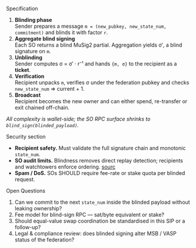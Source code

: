 Specification

1. **Blinding phase**  
   Sender prepares a message `m = (new_pubkey, new_state_num, commitment)` and blinds it with factor `r`.
2. **Aggregate blind signing**  
   Each SO returns a blind MuSig2 partial. Aggregation yields σ′, a blind signature on `m`.
3. **Unblinding**  
   Sender computes σ = σ′ · r⁻¹ and hands `{m, σ}` to the recipient as a **ticket**.
4. **Verification**  
   Recipient unpacks `m`, verifies σ under the federation pubkey and checks `new_state_num` ⇒ current + 1.
5. **Broadcast**  
   Recipient becomes the new owner and can either spend, re-transfer or exit chained off-chain.

_All complexity is wallet-side; the SO RPC surface shrinks to `blind_sign(blinded_payload)`._

Security section

- **Recipient safety.** Must validate the full signature chain and monotonic `state_num`.
- **SO audit limits.** Blindness removes direct replay detection; recipients and watchtowers enforce ordering. [sourc](https://gnusha.org/pi/bitcoindev/CAPv7TjZ_MBCmWZ5CnUk0G0MhHL65cpGyt_dMDONDTzJBHpVUQg%40mail.gmail.com/?utm_source=chatgpt.com)
- **Spam / DoS.** SOs SHOULD require fee-rate or stake quota per blinded request.

Open Questions

1. Can we commit to the next `state_num` inside the blinded payload without leaking ownership?
2. Fee model for blind-sign RPC — sat/byte equivalent or stake?
3. Should equal-value swap coordination be standardised in this SIP or a follow-up?
4. Legal & compliance review: does blinded signing alter MSB / VASP status of the federation?
